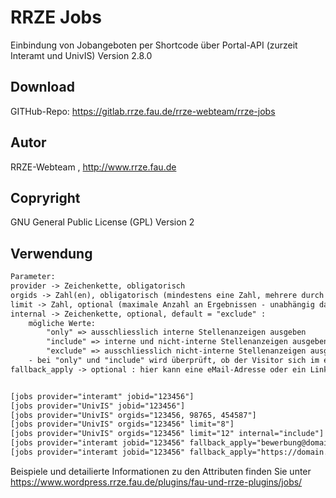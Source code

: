 # RRZE Jobs
Einbindung von Jobangeboten per Shortcode über Portal-API (zurzeit Interamt und UnivIS)
Version 2.8.0

## Download
GITHub-Repo: https://gitlab.rrze.fau.de/rrze-webteam/rrze-jobs

## Autor
RRZE-Webteam , http://www.rrze.fau.de

## Copryright
GNU General Public License (GPL) Version 2

## Verwendung
```html
Parameter:
provider -> Zeichenkette, obligatorisch
orgids -> Zahl(en), obligatorisch (mindestens eine Zahl, mehrere durch Komma getrennt)
limit -> Zahl, optional (maximale Anzahl an Ergebnissen - unabhängig davon, wieviele orgids angeben wurden )
internal -> Zeichenkette, optional, default = "exclude" : 
    mögliche Werte: 
        "only" => ausschliesslich interne Stellenanzeigen ausgeben
        "include" => interne und nicht-interne Stellenanzeigen ausgeben
        "exclude" => ausschliesslich nicht-interne Stellenanzeigen ausgeben 
    - bei "only" und "include" wird überprüft, ob der Visitor sich im erlaubten Netzwerk befindet
fallback_apply -> optional : hier kann eine eMail-Adresse oder ein Link eingeben werden, über den die Bewerbung erfolgen soll, wenn weder eMail-Adresse noch Bewerbungslink im Stellenangebot vorhanden ist 


[jobs provider="interamt" jobid="123456"]
[jobs provider="UnivIS" jobid="123456"]
[jobs provider="UnivIS" orgids="123456, 98765, 454587"]
[jobs provider="UnivIS" orgids="123456" limit="8"]
[jobs provider="UnivIS" orgids="123456" limit="12" internal="include"]
[jobs provider="interamt jobid="123456" fallback_apply="bewerbung@domain.tld"]
[jobs provider="interamt jobid="123456" fallback_apply="https://domain.tld/bewerbungsformular"]


```
Beispiele und detailierte Informationen zu den Attributen finden Sie unter https://www.wordpress.rrze.fau.de/plugins/fau-und-rrze-plugins/jobs/